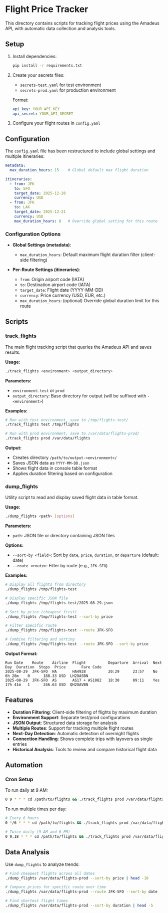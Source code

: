 # Flight Price Tracker

This directory contains scripts for tracking flight prices using the Amadeus API, with automatic data collection and analysis tools.

## Setup

1. Install dependencies:
   ```bash
   pip install -r requirements.txt
   ```

2. Create your secrets files:
   - `secrets-test.yaml` for test environment
   - `secrets-prod.yaml` for production environment
   
   Format:
   ```yaml
   api_key: YOUR_API_KEY
   api_secret: YOUR_API_SECRET
   ```

3. Configure your flight routes in `config.yaml`

## Configuration

The `config.yaml` file has been restructured to include global settings and multiple itineraries:

```yaml
metadata:
  max_duration_hours: 15    # Global default max flight duration

itineraries:
  - from: JFK
    to: SFO
    target_date: 2025-12-20
    currency: USD
  - from: JFK
    to: LAX
    target_date: 2025-12-21
    currency: USD
    max_duration_hours: 8   # Override global setting for this route
```

### Configuration Options

- **Global Settings (metadata)**:
  - `max_duration_hours`: Default maximum flight duration filter (client-side filtering)

- **Per-Route Settings (itineraries)**:
  - `from`: Origin airport code (IATA)
  - `to`: Destination airport code (IATA)
  - `target_date`: Flight date (YYYY-MM-DD)
  - `currency`: Price currency (USD, EUR, etc.)
  - `max_duration_hours`: (optional) Override global duration limit for this route

## Scripts

### track_flights

The main flight tracking script that queries the Amadeus API and saves results.

**Usage:**
```bash
./track_flights <environment> <output_directory>
```

**Parameters:**
- `environment`: `test` or `prod`
- `output_directory`: Base directory for output (will be suffixed with `-<environment>`)

**Examples:**
```bash
# Run with test environment, save to /tmp/flights-test/
./track_flights test /tmp/flights

# Run with prod environment, save to /var/data/flights-prod/
./track_flights prod /var/data/flights
```

**Output:**
- Creates directory `/path/to/output-<environment>/`
- Saves JSON data as `YYYY-MM-DD.json`
- Shows flight data in console table format
- Applies duration filtering based on configuration

### dump_flights

Utility script to read and display saved flight data in table format.

**Usage:**
```bash
./dump_flights <path> [options]
```

**Parameters:**
- `path`: JSON file or directory containing JSON files

**Options:**
- `--sort-by <field>`: Sort by `date`, `price`, `duration`, or `departure` (default: date)
- `--route <route>`: Filter by route (e.g., `JFK-SFO`)

**Examples:**
```bash
# Display all flights from directory
./dump_flights /tmp/flights-test

# Display specific JSON file
./dump_flights /tmp/flights-test/2025-08-29.json

# Sort by price (cheapest first)
./dump_flights /tmp/flights-test --sort-by price

# Filter specific route
./dump_flights /tmp/flights-test --route JFK-SFO

# Combine filtering and sorting
./dump_flights /tmp/flights-test --route JFK-SFO --sort-by price
```

**Output Format:**
```
Run Date    Route    Airline  Flight          Departure  Arrival  Next Day  Duration  Stops  Price       Fare Code
2025-08-29  JFK-SFO  HA       HA4928          20:29      23:57    No        6h 28m    0      188.33 USD  LH2OASBN
2025-08-29  JFK-SFO  AS       AS17 + AS1082   18:30      09:11    Yes       17h 41m   1      246.63 USD  QH2OAVBN
```

## Features

- **Duration Filtering**: Client-side filtering of flights by maximum duration
- **Environment Support**: Separate test/prod configurations
- **JSON Output**: Structured data storage for analysis
- **Multiple Routes**: Support for tracking multiple flight routes
- **Next-Day Detection**: Automatic detection of overnight flights
- **Connection Handling**: Shows complete trips with layovers as single entries
- **Historical Analysis**: Tools to review and compare historical flight data

## Automation

### Cron Setup

To run daily at 9 AM:
```bash
0 9 * * * cd /path/to/flights && ./track_flights prod /var/data/flights
```

To run multiple times per day:
```bash
# Every 6 hours
0 */6 * * * cd /path/to/flights && ./track_flights prod /var/data/flights

# Twice daily (9 AM and 6 PM)
0 9,18 * * * cd /path/to/flights && ./track_flights prod /var/data/flights
```

## Data Analysis

Use `dump_flights` to analyze trends:

```bash
# Find cheapest flights across all dates
./dump_flights /var/data/flights-prod --sort-by price | head -10

# Compare prices for specific route over time
./dump_flights /var/data/flights-prod --route JFK-SFO --sort-by date

# Find shortest flight times
./dump_flights /var/data/flights-prod --sort-by duration | head -5
```